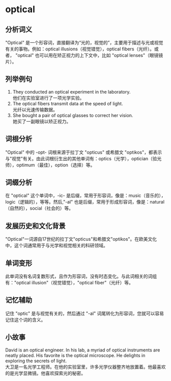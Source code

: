 # optical

## 分析词义

  

"Optical" 是一个形容词，直接翻译为“光的，视觉的”，主要用于描述与光或视觉有关的事物。例如：optical illusions（视觉错觉），optical fibers（光纤）。或者， "optical" 也可以用在矫正视力的上下文中，比如 "optical lenses"（眼镜镜片）。

  

## 列举例句

  

1.  They conducted an optical experiment in the laboratory.  
    他们在实验室进行了一项光学实验。
2.  The optical fibers transmit data at the speed of light.  
    光纤以光速传输数据。
3.  She bought a pair of optical glasses to correct her vision.  
    她买了一副眼镜以矫正视力。

  

## 词根分析

  

"Optical" 中的 -opt- 词根来源于拉丁文 "opticus" 或希腊文 "optikos"，都表示与"视觉"有关。由此词根衍生出的其他单词有：optics（光学），optician（验光师），optimum（最佳），option（选择）等。

  

## 词缀分析

  

在 "optical" 这个单词中，-ic- 是后缀，常用于形容词，像是：music（音乐的），logic（逻辑的），等等。然后,"-al" 也是后缀，常用于形成形容词，像是：natural（自然的），social（社会的）等。

  

## 发展历史和文化背景

  

"Optical"一词源自17世纪的拉丁文"opticus"和希腊文"optikos"。在欧美文化中，这个词通常用于与光学和视觉相关的科研领域。

  

## 单词变形

  

此单词没有名词复数形式，且作为形容词，没有时态变化。与此词相关的词组有："optical illusion"（视觉错觉），"optical fiber"（光纤）等。

  

## 记忆辅助

  

记住 "optic" 是与视觉有关的，然后通过 "-al" 词尾转化为形容词，您就可以容易记住这个词的含义。

  

## 小故事

  

David is an optical engineer. In his lab, a myriad of optical instruments are neatly placed. His favorite is the optical microscope. He delights in exploring the secrets of light.  
大卫是一名光学工程师。在他的实验室里，许多光学仪器整齐地放置着。他最喜欢的是光学显微镜。他喜欢探索光的秘密。
